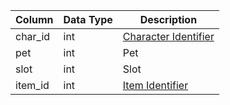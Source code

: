 | Column  | Data Type | Description                               |
| ------- | --------- | ----------------------------------------- |
| char_id | int       | [Character Identifier](character_data.md) |
| pet     | int       | Pet                                       |
| slot    | int       | Slot                                      |
| item_id | int       | [Item Identifier](items.md)               |